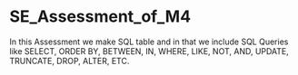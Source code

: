 # SE_Assessment_of_M4
In this Assessment we make SQL table and in that we include SQL Queries like SELECT, ORDER BY, BETWEEN, IN, WHERE, LIKE, NOT, AND, UPDATE, TRUNCATE, DROP, ALTER, ETC.
